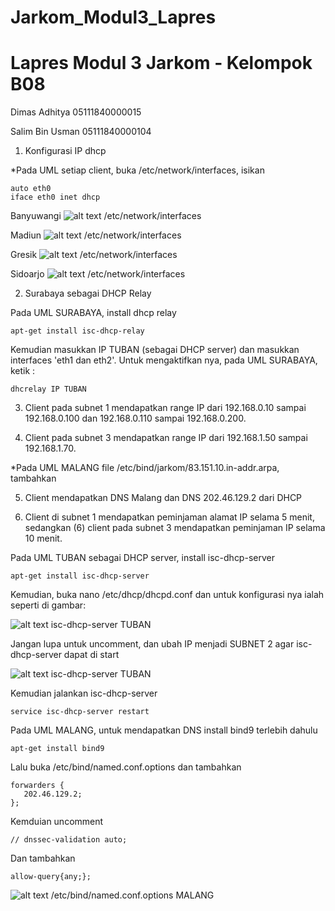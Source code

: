 # Jarkom_Modul3_Lapres

# Lapres Modul 3 Jarkom - Kelompok B08

Dimas Adhitya 05111840000015

Salim Bin Usman 05111840000104


1. Konfigurasi IP dhcp

*Pada UML setiap client, buka /etc/network/interfaces, isikan
```
auto eth0
iface eth0 inet dhcp
```
Banyuwangi
![alt text]() /etc/network/interfaces

Madiun
![alt text]() /etc/network/interfaces

Gresik
![alt text]() /etc/network/interfaces

Sidoarjo
![alt text]() /etc/network/interfaces


2. Surabaya sebagai DHCP Relay

Pada UML SURABAYA, install dhcp relay

```
apt-get install isc-dhcp-relay
```
Kemudian masukkan IP TUBAN (sebagai DHCP server) dan masukkan interfaces 'eth1 dan eth2'. Untuk mengaktifkan nya, pada UML SURABAYA, ketik :
```
dhcrelay IP TUBAN
```

3. Client pada subnet 1 mendapatkan range IP dari 192.168.0.10 sampai 192.168.0.100 dan
192.168.0.110 sampai 192.168.0.200.

4. Client pada subnet 3 mendapatkan range IP dari 192.168.1.50 sampai 192.168.1.70.

*Pada UML MALANG file /etc/bind/jarkom/83.151.10.in-addr.arpa, tambahkan

5. Client mendapatkan DNS Malang dan DNS 202.46.129.2 dari DHCP

6. Client di subnet 1 mendapatkan peminjaman alamat IP selama 5 menit, sedangkan (6) client
pada subnet 3 mendapatkan peminjaman IP selama 10 menit.

Pada UML TUBAN sebagai DHCP server, install isc-dhcp-server
```
apt-get install isc-dhcp-server
```
Kemudian, buka nano /etc/dhcp/dhcpd.conf dan untuk konfigurasi nya ialah seperti di gambar:

![alt text]() isc-dhcp-server TUBAN

Jangan lupa untuk uncomment, dan ubah IP menjadi SUBNET 2 agar isc-dhcp-server dapat di start

![alt text]() isc-dhcp-server TUBAN

Kemudian jalankan isc-dhcp-server
```
service isc-dhcp-server restart
```

Pada UML MALANG, untuk mendapatkan DNS install bind9 terlebih dahulu
```
apt-get install bind9
```
Lalu buka /etc/bind/named.conf.options dan tambahkan
```
forwarders {
   202.46.129.2;
};
```
Kemduian uncomment
```
// dnssec-validation auto;
```
Dan tambahkan
```
allow-query{any;};
```

![alt text]() /etc/bind/named.conf.options MALANG
